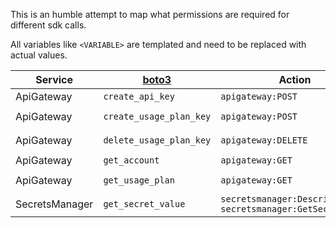 This is an humble attempt to map what permissions are required for different sdk calls.

All variables like `<VARIABLE>` are templated and need to be replaced with actual values.

| Service | [boto3](https://boto3.amazonaws.com/v1/documentation/api/latest/index.html) | Action | Resource template example |
| - | - | - | - |
| ApiGateway | `create_api_key` | `apigateway:POST` | `arn:aws:apigateway:<REGION>::/apikeys` |
| ApiGateway | `create_usage_plan_key` | `apigateway:POST` | `arn:aws:apigateway:<REGION>::/usageplans/<USAGE_PLAN_ID>/keys` |
| ApiGateway | `delete_usage_plan_key` | `apigateway:DELETE` | ` arn:aws:apigateway:<REGION>::/usageplans/<USAGE_PLAN_ID>/keys/<KEY_ID>` |
| ApiGateway | `get_account` | `apigateway:GET` | `arn:aws:apigateway:<REGION>::/account` |
| ApiGateway | `get_usage_plan` | `apigateway:GET` | `arn:aws:apigateway:<REGION>::/usageplans/<USAGE_PLAN_ID>` |
| SecretsManager | `get_secret_value` | `secretsmanager:DescribeSecret` `secretsmanager:GetSecretValue` | `arn:aws:secretsmanager:<REGION>:<ACCOUNT>:secret:` |

